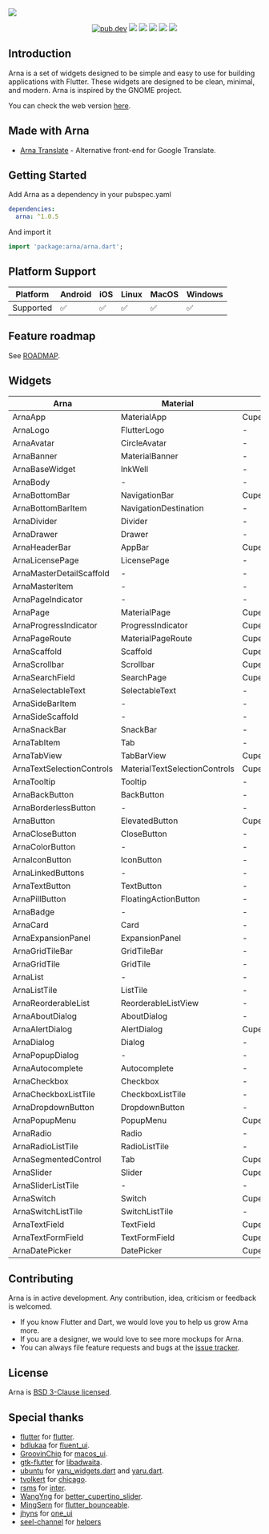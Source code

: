 <img src="https://user-images.githubusercontent.com/16052180/169879175-298844aa-b75e-45b1-9006-1efb5d00baa9.png">

<p align="center">
  <a href="https://pub.dartlang.org/packages/arna"><img src="https://img.shields.io/pub/v/arna.svg" alt="pub.dev"></a>
  <a href="https://github.com/MahanRahmati/"><img src="https://img.shields.io/badge/Maintainer-MahanRahmati-informational"></a>
  <a href="https://github.com/leanflutter/awesome-flutter-desktop"> <img src="https://img.shields.io/badge/Awesome-Flutter%20Desktop-blue.svg" /></a>
  <a href="https://github.com/MahanRahmati/Arna/actions/workflows/pana_analysis.yml"><img src="https://github.com/MahanRahmati/Arna/actions/workflows/pana_analysis.yml/badge.svg"></a>
  <a href="https://github.com/MahanRahmati/Arna/actions/workflows/flutter_analysis.yml"><img src="https://github.com/MahanRahmati/Arna/actions/workflows/flutter_analysis.yml/badge.svg"></a>
  <img src="https://img.shields.io/github/license/MahanRahmati/arna">
</p>

## Introduction

Arna is a set of widgets designed to be simple and easy to use for building applications with Flutter. These widgets are designed to be clean, minimal, and modern. Arna is inspired by the GNOME project.

You can check the web version [here](https://mahanrahmati.github.io/arna_demo/).

## Made with Arna

- [Arna Translate](https://github.com/MahanRahmati/translate) - Alternative front-end for Google Translate.

## Getting Started

Add Arna as a dependency in your pubspec.yaml

```yaml
dependencies:
  arna: ^1.0.5
```

And import it

```dart
import 'package:arna/arna.dart';
```

## Platform Support

| Platform  | Android | iOS | Linux | MacOS | Windows |
| --------- | ------- | --- | ----- | ----- | ------- |
| Supported | ✅      | ✅  | ✅    | ✅    | ✅      |

## Feature roadmap

See [ROADMAP](./ROADMAP.md).

## Widgets

| Arna                      | Material                      | Cupertino                             |
| ------------------------- | ----------------------------- | ------------------------------------- |
| ArnaApp                   | MaterialApp                   | CupertinoApp                          |
| ArnaLogo                  | FlutterLogo                   | -                                     |
| ArnaAvatar                | CircleAvatar                  | -                                     |
| ArnaBanner                | MaterialBanner                | -                                     |
| ArnaBaseWidget            | InkWell                       | -                                     |
| ArnaBody                  | -                             | -                                     |
| ArnaBottomBar             | NavigationBar                 | CupertinoTabBar                       |
| ArnaBottomBarItem         | NavigationDestination         | -                                     |
| ArnaDivider               | Divider                       | -                                     |
| ArnaDrawer                | Drawer                        | -                                     |
| ArnaHeaderBar             | AppBar                        | CupertinoNavigationBar                |
| ArnaLicensePage           | LicensePage                   | -                                     |
| ArnaMasterDetailScaffold  | -                             | -                                     |
| ArnaMasterItem            | -                             | -                                     |
| ArnaPageIndicator         | -                             | -                                     |
| ArnaPage                  | MaterialPage                  | CupertinoPage                         |
| ArnaProgressIndicator     | ProgressIndicator             | CupertinoActivityIndicator            |
| ArnaPageRoute             | MaterialPageRoute             | CupertinoPageRoute                    |
| ArnaScaffold              | Scaffold                      | CupertinoPageScaffold                 |
| ArnaScrollbar             | Scrollbar                     | CupertinoScrollbar                    |
| ArnaSearchField           | SearchPage                    | CupertinoSearchTextField              |
| ArnaSelectableText        | SelectableText                | -                                     |
| ArnaSideBarItem           | -                             | -                                     |
| ArnaSideScaffold          | -                             | -                                     |
| ArnaSnackBar              | SnackBar                      | -                                     |
| ArnaTabItem               | Tab                           | -                                     |
| ArnaTabView               | TabBarView                    | CupertinoTabScaffold                  |
| ArnaTextSelectionControls | MaterialTextSelectionControls | CupertinoDesktopTextSelectionControls |
| ArnaTooltip               | Tooltip                       | -                                     |
| ArnaBackButton            | BackButton                    | -                                     |
| ArnaBorderlessButton      | -                             | -                                     |
| ArnaButton                | ElevatedButton                | CupertinoButton                       |
| ArnaCloseButton           | CloseButton                   | -                                     |
| ArnaColorButton           | -                             | -                                     |
| ArnaIconButton            | IconButton                    | -                                     |
| ArnaLinkedButtons         | -                             | -                                     |
| ArnaTextButton            | TextButton                    | -                                     |
| ArnaPillButton            | FloatingActionButton          | -                                     |
| ArnaBadge                 | -                             | -                                     |
| ArnaCard                  | Card                          | -                                     |
| ArnaExpansionPanel        | ExpansionPanel                | -                                     |
| ArnaGridTileBar           | GridTileBar                   | -                                     |
| ArnaGridTile              | GridTile                      | -                                     |
| ArnaList                  | -                             | -                                     |
| ArnaListTile              | ListTile                      | -                                     |
| ArnaReorderableList       | ReorderableListView           | -                                     |
| ArnaAboutDialog           | AboutDialog                   | -                                     |
| ArnaAlertDialog           | AlertDialog                   | CupertinoAlertDialog                  |
| ArnaDialog                | Dialog                        | -                                     |
| ArnaPopupDialog           | -                             | -                                     |
| ArnaAutocomplete          | Autocomplete                  | -                                     |
| ArnaCheckbox              | Checkbox                      | -                                     |
| ArnaCheckboxListTile      | CheckboxListTile              | -                                     |
| ArnaDropdownButton        | DropdownButton                | -                                     |
| ArnaPopupMenu             | PopupMenu                     | CupertinoContextMenu                  |
| ArnaRadio                 | Radio                         | -                                     |
| ArnaRadioListTile         | RadioListTile                 | -                                     |
| ArnaSegmentedControl      | Tab                           | CupertinoSegmentedControl             |
| ArnaSlider                | Slider                        | CupertinoSlider                       |
| ArnaSliderListTile        | -                             | -                                     |
| ArnaSwitch                | Switch                        | CupertinoSwitch                       |
| ArnaSwitchListTile        | SwitchListTile                | -                                     |
| ArnaTextField             | TextField                     | CupertinoTextField                    |
| ArnaTextFormField         | TextFormField                 | CupertinoTextFormFieldRow             |
| ArnaDatePicker            | DatePicker                    | CupertinoDatePicker                   |

## Contributing

Arna is in active development. Any contribution, idea, criticism or feedback is welcomed.

- If you know Flutter and Dart, we would love you to help us grow Arna more.
- If you are a designer, we would love to see more mockups for Arna.
- You can always file feature requests and bugs at the [issue tracker](https://github.com/MahanRahmati/Arna/issues).

## License

Arna is [BSD 3-Clause licensed](./LICENSE).

## Special thanks

- [flutter](https://github.com/flutter/) for [flutter](https://github.com/flutter/flutter/).
- [bdlukaa](https://github.com/bdlukaa) for [fluent_ui](https://github.com/bdlukaa/fluent_ui).
- [GroovinChip](https://github.com/GroovinChip) for [macos_ui](https://github.com/GroovinChip/macos_ui).
- [gtk-flutter](https://github.com/gtk-flutter) for [libadwaita](https://github.com/gtk-flutter/libadwaita).
- [ubuntu](https://github.com/ubuntu) for [yaru_widgets.dart](https://github.com/ubuntu/yaru_widgets.dart) and [yaru.dart](https://github.com/ubuntu/yaru.dart).
- [tvolkert](https://github.com/tvolkert) for [chicago](https://github.com/tvolkert/chicago).
- [rsms](https://github.com/rsms) for [inter](https://github.com/rsms/inter).
- [WangYng](https://github.com/WangYng) for [better_cupertino_slider](https://github.com/WangYng/better_cupertino_slider).
- [MingSern](https://github.com/MingSern) for [flutter_bounceable](https://github.com/MingSern/flutter_bounceable).
- [jhyns](https://github.com/jhyns) for [one_ui](https://github.com/jhyns/one_ui)
- [seel-channel](https://github.com/seel-channel) for [helpers](https://github.com/seel-channel/helpers)
